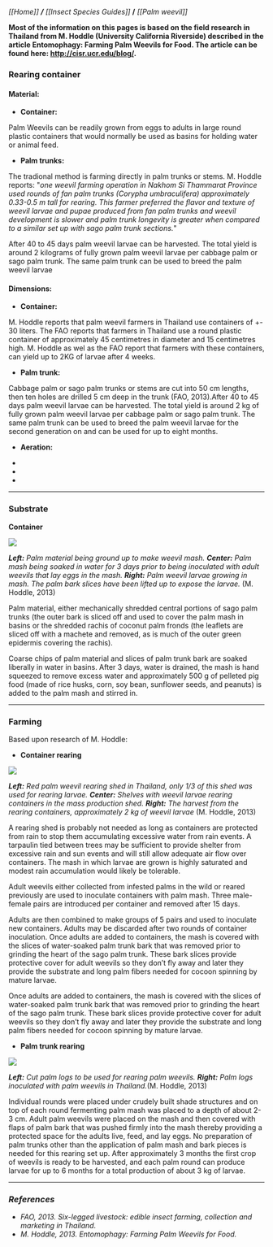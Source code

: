 _[[Home]] **/** [[Insect Species Guides]]_ **/** _[[Palm weevil]]_

**Most of the information on this pages is based on the field research in Thailand from M. Hoddle (University California Riverside) described in the article Entomophagy: Farming Palm Weevils for Food. The article can be found here: http://cisr.ucr.edu/blog/.**

### Rearing container

#### **Material**:

* **Container:**

Palm Weevils can be readily grown from eggs to adults in large round plastic containers that would normally be used as basins for holding water or animal feed.


* **Palm trunks:**

The tradional method is farming directly in palm trunks or stems. M. Hoddle reports: "_one weevil farming operation in Nakhom Si Thammarat Province used rounds of fan palm trunks (Corypha umbraculifera) approximately 0.33-0.5 m tall for rearing. This farmer preferred the flavor and texture of weevil larvae and pupae produced from fan palm trunks and weevil development is slower and palm trunk longevity is greater when compared to a similar set up with sago palm trunk sections._"


After 40 to 45 
days palm weevil larvae can be 
harvested. The total yield is around 2 
kilograms of fully grown palm weevil 
larvae per cabbage palm or sago palm 
trunk. The same palm trunk can be 
used to breed the palm weevil larvae 




#### Dimensions: 

* **Container:**

M. Hoddle reports that palm weevil farmers in Thailand use containers of +- 30 liters. The FAO reports that farmers in Thailand use a round plastic container of approximately 45 centimetres in diameter and 15 centimetres high. M. Hoddle as wel as the FAO report that farmers with these containers, can yield up to 2KG of larvae after 4 weeks.

* **Palm trunk:**

Cabbage palm or sago palm trunks or stems are cut into 50 cm lengths, then ten holes are drilled 5 cm deep in the trunk (FAO, 2013).After 40 to 45 days palm weevil larvae can be harvested. The total yield is around 2 kg of fully grown palm weevil larvae per cabbage palm or sago palm trunk. The same palm trunk can be used to breed the palm weevil larvae for the second generation on and can be used for up to eight months.

* **Aeration:**

-
-
-

***

### **Substrate**

**Container**

![](https://github.com/TinyFarms/OpenBugFarm/blob/dd7fbb8dba7fd6af95baaf1751f01ecbc6dace4c/Wiki%20Pictures/red_palm_weevil_container_production.jpg)

_**Left:** Palm material being ground up to make weevil mash. **Center:** Palm mash being soaked in water for 3 days prior to being inoculated with adult weevils that lay eggs in the mash. **Right:** Palm weevil larvae growing in mash. The palm bark slices have been lifted up to expose the larvae._ (M. Hoddle, 2013)

Palm material, either mechanically shredded central portions of sago palm trunks (the outer bark is sliced off and used to cover the palm mash in basins or the shredded rachis of coconut palm fronds (the leaflets are sliced off with a machete and removed, as is much of the outer green epidermis covering the rachis).

Coarse chips of palm material and slices of palm trunk bark are soaked liberally in water in basins. After 3 days, water is drained, the mash is hand squeezed to remove excess water and approximately 500 g of pelleted pig food (made of rice husks, corn, soy bean, sunflower seeds, and peanuts) is added to the palm mash and stirred in.


***

### **Farming**

Based upon research of M. Hoddle:

* **Container rearing**

![](https://github.com/TinyFarms/OpenBugFarm/blob/dd7fbb8dba7fd6af95baaf1751f01ecbc6dace4c/Wiki%20Pictures/low_cost_rearing_red_palm_weevils.jpg)

_**Left:** Red palm weevil rearing shed in Thailand, only 1/3 of this shed was used for rearing larvae. **Center:** Shelves with weevil larvae rearing containers in the mass production shed. **Right:** The harvest from the rearing containers, approximately 2 kg of weevil larvae_ (M. Hoddle, 2013)

A rearing shed is probably not needed as long as containers are protected from rain to stop them accumulating excessive water from rain events. A tarpaulin tied between trees may be sufficient to provide shelter from excessive rain and sun events and will still allow adequate air flow over containers. The mash in which larvae are grown is highly saturated and modest rain accumulation would likely be tolerable.

Adult weevils either collected from infested palms in the wild or reared previously are used to inoculate containers with palm mash. Three male-female pairs are introduced per container and removed after 15 days. 

Adults are then combined to make groups of 5 pairs and used to inoculate new containers. Adults may be discarded after two rounds of container inoculation. Once adults are added to containers, the mash is covered with the slices of water-soaked palm trunk bark that was removed prior to grinding the heart of the sago palm trunk. These bark slices provide protective cover for adult weevils so they don’t fly away and later they provide the substrate and long palm fibers needed for cocoon spinning by mature larvae.

Once adults are added to containers, the mash is covered with the slices of water-soaked palm trunk bark that was removed prior to grinding the heart of the sago palm trunk. These bark slices provide protective cover for adult weevils so they don’t fly away and later they provide the substrate and long palm fibers needed for cocoon spinning by mature larvae.

* **Palm trunk rearing**

![](https://github.com/TinyFarms/OpenBugFarm/blob/dd7fbb8dba7fd6af95baaf1751f01ecbc6dace4c/Wiki%20Pictures/red_palm_weevil_rearing_palms.jpg)

_**Left:** Cut palm logs to be used for rearing palm weevils. **Right:** Palm logs inoculated with palm weevils in Thailand._(M. Hoddle, 2013)

Individual rounds were placed under crudely built shade structures and on top of each round fermenting palm mash was placed to a depth of about 2-3 cm. Adult palm weevils were placed on the mash and then covered with flaps of palm bark that was pushed firmly into the mash thereby providing a protected space for the adults live, feed, and lay eggs. No preparation of palm trunks other than the application of palm mash and bark pieces is needed for this rearing set up. After approximately 3 months the first crop of weevils is ready to be harvested, and each palm round can produce larvae for up to 6 months for a total production of about 3 kg of larvae. 


***


### *References*
 


* _FAO, 2013. Six-legged livestock: edible insect farming, collection and marketing in Thailand._
* _M. Hoddle, 2013. Entomophagy: Farming Palm Weevils for Food._